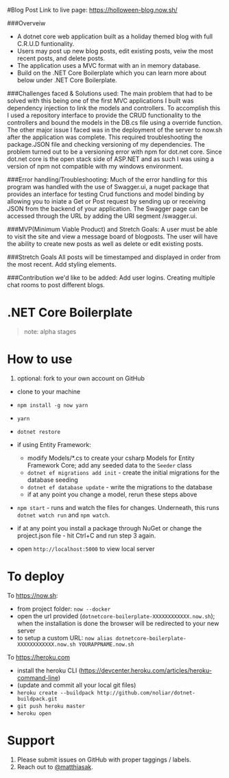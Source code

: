 #Blog Post 
Link to live page: https://holloween-blog.now.sh/

###Overveiw
- A dotnet core web application built as a holiday themed blog with full C.R.U.D funtionality.
- Users may post up new blog posts, edit existing posts, veiw the most recent posts, and delete posts.
- The application uses a MVC format with an in memory database. 
- Build on the .NET Core Boilerplate which you can learn more about below under .NET Core Boilerplate.

###Challenges faced & Solutions used: 
The main problem that had to be solved with this being one of the first MVC applications I built was dependency injection to link the models and controllers. To accomplish this I used a repository interface to provide the CRUD functionality to the controllers and bound the models in the DB.cs file using a override function. 
The other major issue I faced was in the deployment of the server to now.sh after the application was complete. This required troubleshooting the package.JSON file and checking versioning of my dependencies. The problem turned out to be a versioning error with npm for dot.net core. Since dot.net core is the open stack side of ASP.NET and as such I was using a version of npm not compatible with my windows environment. 

###Error handling/Troubleshooting:
Much of the error handling for this program was handled with the use of Swagger.ui, a nuget package that provides an interface for testing Crud functions and model binding by allowing you to iniate a Get or Post request by sending up or receiving JSON from the backend of your application.  The Swagger page can be accessed through the URL by adding the URI segment /swagger.ui.


###MVP(Minimum Viable Product) and Stretch Goals: 
A user must be able to visit the site and view a message board of blogposts. 
The user will have the ability to create new posts as well as delete or edit existing posts. 

###Stretch Goals
All posts will be timestamped and displayed in order from the most recent. 
Add styling elements. 

###Contribution we'd like to be added:
Add user logins.
Creating multiple chat rooms to post different blogs. 




# .NET Core Boilerplate

> note: alpha stages

# How to use

1. optional: fork to your own account on GitHub
-  clone to your machine
- `npm install -g now yarn`
- `yarn`
- `dotnet restore`
- if using Entity Framework:

    - modify Models/*.cs to create your csharp Models for Entity Framework Core; add any seeded data to the `Seeder` class
    - `dotnet ef migrations add init` - create the initial migrations for the database seeding
    - `dotnet ef database update` - write the migrations to the database
    - if at any point you change a model, rerun these steps above

- `npm start` - runs and watch the files for changes. Underneath, this runs `dotnet watch run` and `npm watch`.
- if at any point you install a package through NuGet or change the project.json file - hit Ctrl+C and run step 3 again.
- open `http://localhost:5000` to view local server

# To deploy

To https://now.sh:

- from project folder: `now --docker`
- open the url provided (`dotnetcore-boilerplate-XXXXXXXXXXXX.now.sh`); when the installation is done the browser will be redirected to your new server
- to setup a custom URL: `now alias dotnetcore-boilerplate-XXXXXXXXXXXX.now.sh YOURAPPNAME.now.sh`

To https://heroku.com

- install the heroku CLI (https://devcenter.heroku.com/articles/heroku-command-line)
- (update and commit all your local git files)
- `heroku create --buildpack http://github.com/noliar/dotnet-buildpack.git`
- `git push heroku master`
- `heroku open`

# Support

1. Please submit issues on GitHub with proper taggings / labels.
2. Reach out to [@matthiasak](https://twitter.com/matthiasak).
